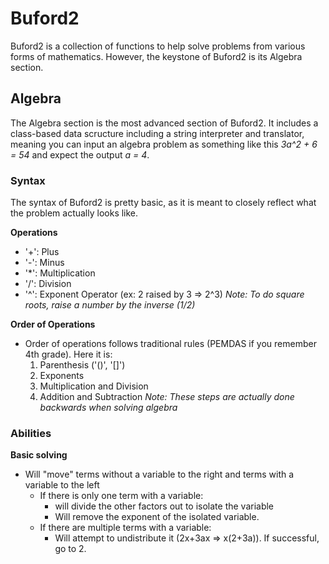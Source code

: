 # Buford2

Buford2 is a collection of functions to help solve problems from various forms of mathematics. However, the keystone of Buford2 is its Algebra section.

## Algebra

The Algebra section is the most advanced section of Buford2. It includes a class-based data scructure including a string interpreter and translator, meaning you can input an algebra problem as something like this *3a^2 + 6 = 54* and expect the output *a = 4*.

### Syntax

The syntax of Buford2 is pretty basic, as it is meant to closely reflect what the problem actually looks like.

**Operations**
- '+': Plus
- '-': Minus
- '*': Multiplication
- '/': Division
- '^': Exponent Operator (ex: 2 raised by 3 => 2^3)
*Note: To do square roots, raise a number by the inverse (1/2)*

**Order of Operations**
- Order of operations follows traditional rules (PEMDAS if you remember 4th grade). Here it is:
    1. Parenthesis ('()', '[]')
    2. Exponents
    3. Multiplication and Division
    4. Addition and Subtraction
*Note: These steps are actually done backwards when solving algebra*

### Abilities

**Basic solving**
- Will "move" terms without a variable to the right and terms with a variable to the left
    - If there is only one term with a variable:
        - will divide the other factors out to isolate the variable
        - Will remove the exponent of the isolated variable.
    - If there are multiple terms with a variable:
        - Will attempt to undistribute it (2x+3ax => x(2+3a)). If successful, go to 2.